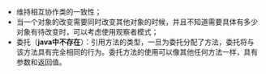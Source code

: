 - 维持相互协作类的一致性；
- 当一个对象的改变需要同时改变其他对象的时候，并且不知道需要具体有多少对象有待改变时，可以考虑使用观察者模式；
- 委托（**java中不存在**）：引用方法的类型，一旦为委托分配了方法，委托将与该方法具有完全相同的行为。委托方法的使用可以像其他任何方法一样，具有参数和返回值。